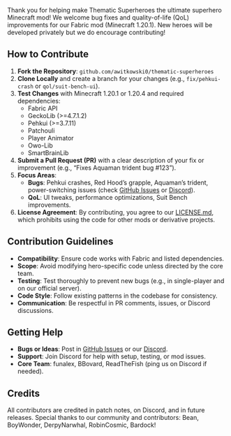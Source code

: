 Thank you for helping make Thematic Superheroes the ultimate superhero Minecraft mod! We welcome bug fixes and quality-of-life (QoL) improvements for our Fabric mod (Minecraft 1.20.1). New heroes will be developed privately but we do encourage contributing!

## How to Contribute
1. **Fork the Repository**: `github.com/awitkowski0/thematic-superheroes`
2. **Clone Locally** and create a branch for your changes (e.g., `fix/pehkui-crash` or `qol/suit-bench-ui`).
3. **Test Changes** with Minecraft 1.20.1 or 1.20.4 and required dependencies:
   - Fabric API
   - GeckoLib (>=4.7.1.2)
   - Pehkui (>=3.7.11)
   - Patchouli
   - Player Animator
   - Owo-Lib
   - SmartBrainLib
4. **Submit a Pull Request (PR)** with a clear description of your fix or improvement (e.g., “Fixes Aquaman trident bug #123”).
5. **Focus Areas**:
   - **Bugs**: Pehkui crashes, Red Hood’s grapple, Aquaman’s trident, power-switching issues (check [GitHub Issues](https://github.com/awitkowski0/thematic-superheroes/issues) or [Discord](https://discord.gg/eajFhJzcnh)).
   - **QoL**: UI tweaks, performance optimizations, Suit Bench improvements.
6. **License Agreement**: By contributing, you agree to our [LICENSE.md](LICENSE.md), which prohibits using the code for other mods or derivative projects.

## Contribution Guidelines
- **Compatibility**: Ensure code works with Fabric and listed dependencies.
- **Scope**: Avoid modifying hero-specific code unless directed by the core team.
- **Testing**: Test thoroughly to prevent new bugs (e.g., in single-player and on our official server).
- **Code Style**: Follow existing patterns in the codebase for consistency.
- **Communication**: Be respectful in PR comments, issues, or Discord discussions.

## Getting Help
- **Bugs or Ideas**: Post in [GitHub Issues](https://github.com/awitkowski0/thematic-superheroes/issues) or our [Discord](https://discord.gg/eajFhJzcnh).
- **Support**: Join Discord for help with setup, testing, or mod issues.
- **Core Team**: funalex, BBovard, ReadTheFish (ping us on Discord if needed).

## Credits
All contributors are credited in patch notes, on Discord, and in future releases. Special thanks to our community and contributors: Bean, BoyWonder, DerpyNarwhal, RobinCosmic, Bardock!
